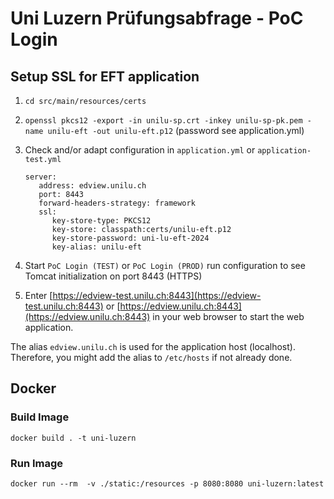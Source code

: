 # Uni Luzern Prüfungsabfrage - PoC Login

## Setup SSL for EFT application

1. `cd src/main/resources/certs`
1. `openssl pkcs12 -export -in unilu-sp.crt -inkey unilu-sp-pk.pem -name unilu-eft -out unilu-eft.p12`
   (password see application.yml)
1. Check and/or adapt configuration in `application.yml` or `application-test.yml`

       server:
          address: edview.unilu.ch
          port: 8443
          forward-headers-strategy: framework
          ssl:
             key-store-type: PKCS12
             key-store: classpath:certs/unilu-eft.p12
             key-store-password: uni-lu-eft-2024
             key-alias: unilu-eft

1. Start `PoC Login (TEST)` or `PoC Login (PROD)` run configuration to see Tomcat initialization on port 8443 (HTTPS)
1. Enter [https://edview-test.unilu.ch:8443](https://edview-test.unilu.ch:8443)
   or [https://edview.unilu.ch:8443](https://edview.unilu.ch:8443) in your web browser to start the web
   application.

The alias `edview.unilu.ch` is used for the application host (localhost). Therefore, you might add the alias to
`/etc/hosts` if not already done.

## Docker

### Build Image

`docker build . -t uni-luzern`

### Run Image

`docker run --rm  -v ./static:/resources -p 8080:8080 uni-luzern:latest`
